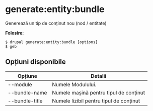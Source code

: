 # generate:entity:bundle
Generează un tip de conținut nou (nod / entitate)

**Folosire:**
```
$ drupal generate:entity:bundle [options]
$ geb  
```

## Opțiuni disponibile
Opțiune | Detalii
-------|-------------
--module | Numele Modulului.
--bundle-name | Numele mașină pentru tipul de conținut
--bundle-title | Numele lizibil pentru tipul de conținut
